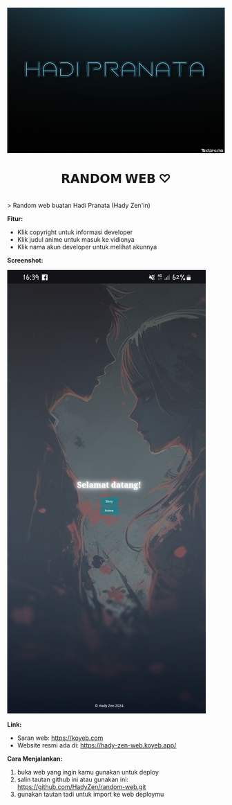 ![hady](https://raw.githubusercontent.com/HadyZen/hady-zen-api/refs/heads/main/anime/logo.jpeg)
<h1 align="center">𝗥𝗔𝗡𝗗𝗢𝗠 𝗪𝗘𝗕 ♡</h1> <br />
> Random web buatan Hadi Pranata (Hady Zen'in)

**Fitur:**

* Klik copyright untuk informasi developer
* Klik judul anime untuk masuk ke vidionya
* Klik nama akun developer untuk melihat akunnya

**Screenshot:**

![welcome](https://raw.githubusercontent.com/HadyZen/hady-zen-api/refs/heads/main/anime/ss.png)

**Link:**

* Saran web: https://koyeb.com
* Website resmi ada di: https://hady-zen-web.koyeb.app/

**Cara Menjalankan:**

1. buka web yang ingin kamu gunakan untuk deploy
2. salin tautan github ini atau gunakan ini: https://github.com/HadyZen/random-web.git
3. gunakan tautan tadi untuk import ke web deploymu